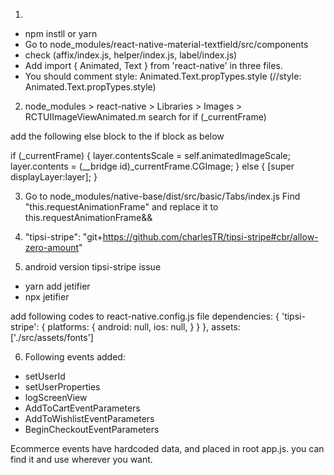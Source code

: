 1.

- npm instll or yarn
- Go to node_modules/react-native-material-textfield/src/components
- check (affix/index.js, helper/index.js, label/index.js)
- Add import { Animated, Text } from 'react-native' in three files.
- You should comment style: Animated.Text.propTypes.style (//style: Animated.Text.propTypes.style)

2.  node_modules > react-native > Libraries > Images > RCTUIImageViewAnimated.m search for if (\_currentFrame)

add the following else block to the if block as below

if (\_currentFrame) {
layer.contentsScale = self.animatedImageScale;
layer.contents = (\_\_bridge id)\_currentFrame.CGImage;
} else {
[super displayLayer:layer];
}

3. Go to node_modules/native-base/dist/src/basic/Tabs/index.js
   Find "this.requestAnimationFrame" and replace it to this.requestAnimationFrame&&

4. "tipsi-stripe": "git+https://github.com/charlesTR/tipsi-stripe#cbr/allow-zero-amount"

5. android version tipsi-stripe issue

- yarn add jetifier
- npx jetifier

add following codes to react-native.config.js file
dependencies: {
'tipsi-stripe':
{
platforms: { android: null, ios: null, }
}
},
assets: ['./src/assets/fonts']

6. Following events added:

- setUserId
- setUserProperties
- logScreenView
- AddToCartEventParameters
- AddToWishlistEventParameters
- BeginCheckoutEventParameters

Ecommerce events have hardcoded data, and placed in root app.js.
you can find it and use wherever you want.
